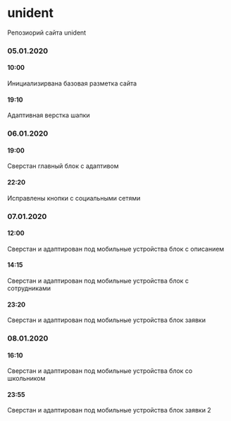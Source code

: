 # unident
Репозиорий сайта unident
### 05.01.2020
#### 10:00
Инициализирвана базовая разметка сайта
#### 19:10
Адаптивная верстка шапки
### 06.01.2020
#### 19:00
Сверстан главный блок с адаптивом
#### 22:20
Исправлены кнопки с социальными сетями
### 07.01.2020
#### 12:00
Сверстан и адаптирован под мобильные устройства блок с описанием
#### 14:15
Сверстан и адаптирован под мобильные устройства блок с сотрудниками
#### 23:20
Сверстан и адаптирован под мобильные устройства блок заявки
### 08.01.2020
#### 16:10
Сверстан и адаптирован под мобильные устройства блок со школьником
#### 23:55
Сверстан и адаптирован под мобильные устройства блок заявки 2